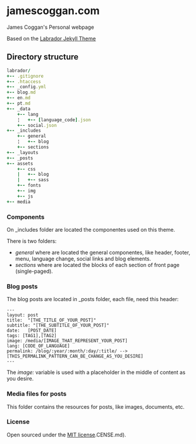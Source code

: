 # jamescoggan.com

James Coggan's Personal webpage

Based on the [Labrador Jekyll Theme](https://github.com/donini/labrador-jekyll-theme) 

## Directory structure

``` ruby
labrador/
+-- .gitignore
+-- .htaccess
+-- _config.yml
+-- blog.md
+-- en.md
+-- pt.md
+-- _data
    +-- lang
    ¦   +-- [language_code].json 
    +-- social.json
+-- _includes
    +-- general
    ¦   +-- blog
    +-- sections
+-- _layouts
+-- _posts
+-- assets
    +-- css
    |   +-- blog
    |   +-- sass
    +-- fonts
    +-- img
    +-- js
+-- media
```

### Components

On _includes folder are located the componentes used on this theme.

There is two folders:
* _general_ where are located the general componentes, like header, footer, menu, language change, social links and blog elements.
* _sections_ where are located the blocks of each section of front page (single-paged).

### Blog posts

The blog posts are located in _posts folder, each file, need this header:
```
---
layout: post
title:  "[THE_TITLE_OF_YOUR_POST]"
subtitle: "[THE_SUBTITLE_OF_YOUR_POST]"
date:   [POST_DATE]
tags: [TAG1],[TAG2]
image: /media/[IMAGE_THAT_REPRESENT_YOUR_POST]
lang: [CODE_OF_LANGUAGE]
permalink: /blog/:year/:month/:day/:title/ --> [THIS_PERMALINK_PATTERN_CAN_BE_CHANGE_AS_YOU_DESIRE]
---
```

The _image:_ variable is used with a placeholder in the middle of content as you desire.

### Media files for posts

This folder contains the resources for posts, like images, documents, etc.

### License

Open sourced under the [MIT license](https://github.com/donini/labrador-jekyll-theme/blob/master/LICENSE.md).CENSE.md).